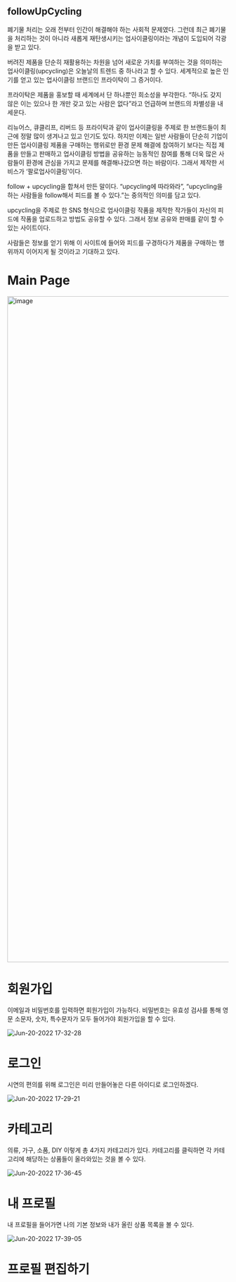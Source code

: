 ## followUpCycling
폐기물 처리는 오래 전부터 인간이 해결해야 하는 사회적 문제였다. 그런데 최근 폐기물을 처리하는 것이 아니라 새롭게 재탄생시키는 업사이클링이라는 개념이 도입되어 각광을 받고 있다.

버려진 제품을 단순히 재활용하는 차원을 넘어 새로운 가치를 부여하는 것을 의미하는 업사이클링(upcycling)은 오늘날의 트렌드 중 하나라고 할 수 있다. 세계적으로 높은 인기를 얻고 있는 업사이클링 브랜드인 프라이탁이 그 증거이다.

프라이탁은 제품을 홍보할 때 세계에서 단 하나뿐인 희소성을 부각한다. “하나도 갖지 않은 이는 있으나 한 개만 갖고 있는 사람은 없다”라고 언급하며 브랜드의 차별성을 내세운다.

리뉴어스, 큐클리프, 리버드 등 프라이탁과 같이 업사이클링을 주제로 한  브랜드들이 최근에 정말 많이 생겨나고 있고 인기도 있다. 하지만 이제는 일반 사람들이 단순히 기업이 만든 업사이클링 제품을 구매하는 행위로만 환경 문제 해결에 참여하기 보다는 직접 제품을 만들고 판매하고 업사이클링 방법을 공유하는 능동적인 참여를 통해 더욱 많은 사람들이 환경에 관심을 가지고 문제를 해결해나갔으면 하는 바람이다. 그래서 제작한 서비스가 ‘팔로업사이클링'이다.

follow + upcycling을 합쳐서 만든 말이다. “upcycling에 따라와라”, “upcycling을 하는 사람들을 follow해서 피드를 볼 수 있다.”는 중의적인 의미를 담고 있다.

upcycling을 주제로 한 SNS 형식으로 업사이클링 작품을 제작한 작가들이 자신의 피드에 작품을 업로드하고 방법도 공유할 수 있다. 그래서 정보 공유와 판매를 같이 할 수 있는 사이트이다.

사람들은 정보를 얻기 위해 이 사이트에 들어와 피드를 구경하다가 제품을 구매하는 행위까지 이어지게 될 것이라고 기대하고 있다.

# Main Page
<img width="1512" alt="image" src="https://user-images.githubusercontent.com/87538540/174558623-10195b7a-152c-4a29-9e87-ef9333b7feef.png">

# 회원가입
이메일과 비밀번호를 입력하면 회원가입이 가능하다. 비밀번호는 유효성 검사를 통해 영문 소문자, 숫자, 특수문자가 모두 들어가야 회원가입을 할 수 있다.

![Jun-20-2022 17-32-28](https://user-images.githubusercontent.com/87538540/174560026-719641bc-30fc-4f87-9631-969b1a58fe7c.gif)

# 로그인
시연의 편의를 위해 로그인은 미리 만들어놓은 다른 아이디로 로그인하겠다.

![Jun-20-2022 17-29-21](https://user-images.githubusercontent.com/87538540/174559550-1d5711a7-3caf-4af6-8a91-bd2168d822c5.gif)

# 카테고리
의류, 가구, 소품, DIY 이렇게 총 4가지 카테고리가 있다. 카테고리를 클릭하면 각 카테고리에 해당하는 상품들이 올라와있는 것을 볼 수 있다.

![Jun-20-2022 17-36-45](https://user-images.githubusercontent.com/87538540/174560887-af189d0b-5b77-45c5-b11f-7844afa98e47.gif)

# 내 프로필
내 프로필을 들어가면 나의 기본 정보와 내가 올린 상품 목록을 볼 수 있다.

![Jun-20-2022 17-39-05](https://user-images.githubusercontent.com/87538540/174561349-d99bc78c-5145-441d-92fd-21c6bc15c219.gif)

# 프로필 편집하기

